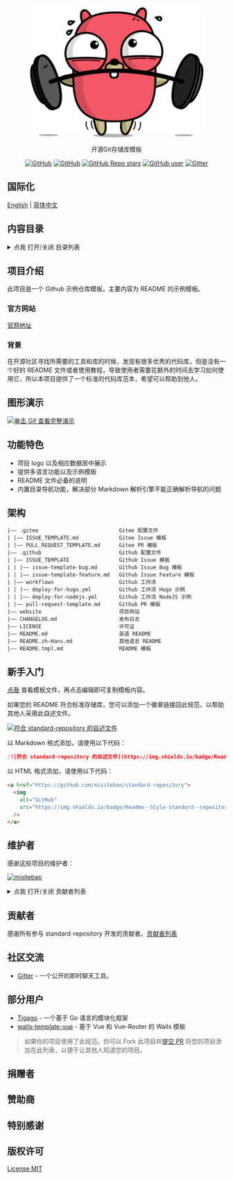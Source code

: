<p align="center">
  <img src="/logo.gif" height="300" />
</p>
<p align="center">
  开源Git存储库模板
</p>
<p align="center">
  <a href="https://github.com/misitebao/standard-repository/blob/main/LICENSE"><img alt="GitHub" src="https://img.shields.io/github/license/misitebao/standard-repository?style=flat-square"/></a>
  <a href="https://github.com/misitebao/standard-repository"><img alt="GitHub" src="https://img.shields.io/badge/Readme--Style-standard--repository-brightgreen?style=flat-square&color=f83500"/></a>
  <a href="https://github.com/misitebao/standard-repository"><img alt="GitHub Repo stars" src="https://img.shields.io/github/stars/misitebao/standard-repository?style=flat-square"/></a>
  <a href="https://github.com/misitebao"><img alt="GitHub user" src="https://img.shields.io/badge/author-misitebao-brightgreen?style=flat-square"/></a>
  <a href="https://gitter.im/misitebao/standard-repository"><img alt="Gitter" src="https://img.shields.io/gitter/room/misitebao/standard-repository?style=flat-square&color=4ab494"/></a>
</p>

<span id="nav-1"></span>

## 国际化

[English](README.md) | [简体中文](README.zh-Hans.md)

<span id="nav-2"></span>

## 内容目录

<details>
  <summary>点我 打开/关闭 目录列表</summary>

- [国际化](#nav-1)
- [内容目录](#nav-2)
- [项目介绍](#nav-3)
  - [官方网站](#nav-3-1)
  - [背景](#nav-3-2)
- [图形演示](#nav-4)
- [功能特色](#nav-5)
- [架构](#nav-6)
- [新手入门](#nav-7)
- [维护者](#nav-8)
- [贡献者](#nav-9)
- [社区交流](#nav-10)
- [部分用户](#nav-11)
- [发布记录](CHANGE.md)
- [捐赠者](#nav-12)
- [赞助商](#nav-13)
- [特别感谢](#nav-14)
- [版权许可](#nav-15)

</details>

<span id="nav-3"></span>

## 项目介绍

此项目是一个 Github 示例仓库模板，主要内容为 README 的示例模板。

<span id="nav-3-1"></span>

### 官方网站

[官网地址](https://standard-repository.vercel.app)

<span id="nav-3-2"></span>

### 背景

在开源社区寻找所需要的工具和库的时候，发现有很多优秀的代码库，但是没有一个好的 README 文件或者使用教程，导致使用者需要花额外的时间去学习如何使用它，所以本项目提供了一个标准的代码库范本，希望可以帮助到他人。

<span id="nav-4"></span>

## 图形演示

[![单击 Gif 查看完整演示](https://cdn.jsdelivr.net/gh/misitebao/CDN@main/md/template-git-repository-mini.gif)](https://www.bilibili.com/video/BV1d64y1B7pe?share_source=copy_web)

<span id="nav-5"></span>

## 功能特色

- 项目 logo 以及相应数据居中展示
- 提供多语言功能以及示例模板
- README 文件必备的说明
- 内置目录导航功能，解决部分 Markdown 解析引擎不能正确解析导航的问题

<span id="nav-6"></span>

## 架构

```
|—— .gitee                          Gitee 配置文件
| |—— ISSUE_TEMPLATE.md             Gitee Issue 模板
| |—— PULL_REQUEST_TEMPLATE.md      Gitee PR 模板
|—— .github                         Github 配置文件
| |—— ISSUE_TEMPLATE                Github Issue 模板
| | |—— issue-template-bug.md       Github Issue Bug 模板
| | |—— issue-template-feature.md   Github Issue Feature 模板
| |—— workflows                     Github 工作流
| | |—— deploy-for-hugo.yml         Github 工作流 Hugo 示例
| | |—— deploy-for-nodejs.yml       Github 工作流 NodeJS 示例
| |—— pull-request-template.md      Github PR 模板
|—— website                         项目网站
|—— CHANGELOG.md                    发布日志
|—— LICENSE                         许可证
|—— README.md                       英语 README
|—— README.zh-Hans.md               其他语言 README
|—— README.tmpl.md                  README 模板

```

<span id="nav-7"></span>

## 新手入门

[点我](/copy-template/README.zh-Hans.tmpl.md) 查看模板文件，再点击编辑即可复制模板内容。

如果您的 README 符合标准存储库，您可以添加一个徽章链接回此规范，以帮助其他人采用此自述文件。

[![符合 standard-repository 的自述文件](https://img.shields.io/badge/Readme--Style-standard--repository-brightgreen?style=flat-square&color=f83500)](https://github.com/misitebao/standard-repository)

以 Markdown 格式添加，请使用以下代码：

```markdown
[![符合 standard-repository 的自述文件](https://img.shields.io/badge/Readme--Style-standard--repository-brightgreen?style=flat-square&color=f83500)](https://github.com/misitebao/standard-repository)
```

以 HTML 格式添加，请使用以下代码：

```html
<a href="https://github.com/misitebao/standard-repository">
  <img
    alt="GitHub"
    src="https://img.shields.io/badge/Readme--Style-standard--repository-brightgreen?style=flat-square&color=f83500"
  />
</a>
```

<span id="nav-8"></span>

## 维护者

感谢这些项目的维护者：

<a href="https://github.com/misitebao"><img src="https://github.com/misitebao.png" width="40" height="40" alt="misitebao" title="misitebao"/></a>

<details>
  <summary>点我 打开/关闭 贡献者列表</summary>

- [米司特包](https://github.com/misitebao) - 项目作者，全栈工程师。

</details>

<span id="nav-9"></span>

## 贡献者

感谢所有参与 standard-repository 开发的贡献者。[贡献者列表](https://github.com/misitebao/standard-repository/graphs/contributors)

<span id="nav-10"></span>

## 社区交流

- [Gitter](https://gitter.im/misitebao/standard-repository) - 一个公开的即时聊天工具。

<span id="nav-11"></span>

## 部分用户

- [Tigago](https://github.com/tigateam/tigago) - 一个基于 Go 语言的模块化框架
- [wails-template-vue](https://github.com/misitebao/wails-template-vue) - 基于 Vue 和 Vue-Router 的 Wails 模板

> 如果你的项目使用了此规范，你可以 Fork 此项目并[提交 PR](https://github.com/misitebao/standard-repository/pulls) 将您的项目添加在此列表，以便于让其他人知道您的项目。

<span id="nav-12"></span>

## 捐赠者

<span id="nav-13"></span>

## 赞助商

<span id="nav-14"></span>

## 特别感谢

<span id="nav-15"></span>

## 版权许可

[License MIT](LICENSE)
